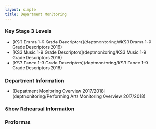 ```yaml
---
layout: simple
title: Department Monitoring
---
```



### Key Stage 3 Levels

* [KS3 Drama 1-9 Grade Descriptors](deptmonitoring/#KS3 Drama 1-9 Grade Descriptors 2016)
* [KS3 Music 1-9 Grade Descriptors](deptmonitoring/KS3 Music 1-9 Grade Descriptors 2016)
* [KS3 Dance 1-9 Grade Descriptors](deptmonitoring/KS3 Dance 1-9 Grade Descriptors 2016)

### Department Information

* [Department Monitoring Overview 2017/2018](deptmonitoring/Performing Arts Monitoring Overview 2017/2018)

### Show Rehearsal Information


### Proformas
